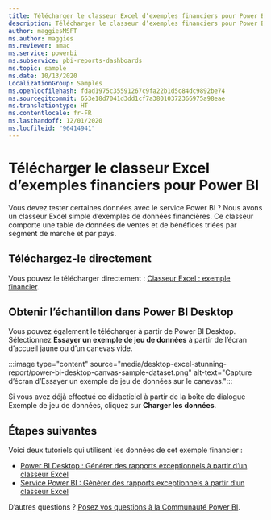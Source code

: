 ```yaml
---
title: Télécharger le classeur Excel d’exemples financiers pour Power BI
description: Télécharger le classeur d’exemples financiers pour Power BI
author: maggiesMSFT
ms.author: maggies
ms.reviewer: amac
ms.service: powerbi
ms.subservice: pbi-reports-dashboards
ms.topic: sample
ms.date: 10/13/2020
LocalizationGroup: Samples
ms.openlocfilehash: fdad1975c35591267c9fa22b1d5c84dc9892be74
ms.sourcegitcommit: 653e18d7041d3dd1cf7a38010372366975a98eae
ms.translationtype: HT
ms.contentlocale: fr-FR
ms.lasthandoff: 12/01/2020
ms.locfileid: "96414941"
---
```

# <a name="download-the-financial-sample-excel-workbook-for-power-bi"></a>Télécharger le classeur Excel d’exemples financiers pour Power BI
Vous devez tester certaines données avec le service Power BI ? Nous avons un classeur Excel simple d’exemples de données financières. Ce classeur comporte une table de données de ventes et de bénéfices triées par segment de marché et par pays. 

## <a name="download-it-directly"></a>Téléchargez-le directement

Vous pouvez le télécharger directement : [Classeur Excel : exemple financier](https://go.microsoft.com/fwlink/?LinkID=521962).

## <a name="get-the-sample-in-power-bi-desktop"></a>Obtenir l’échantillon dans Power BI Desktop

Vous pouvez également le télécharger à partir de Power BI Desktop. Sélectionnez **Essayer un exemple de jeu de données** à partir de l’écran d’accueil jaune ou d’un canevas vide.

:::image type="content" source="media/desktop-excel-stunning-report/power-bi-desktop-canvas-sample-dataset.png" alt-text="Capture d’écran d’Essayer un exemple de jeu de données sur le canevas."::: 

Si vous avez déjà effectué ce didacticiel à partir de la boîte de dialogue Exemple de jeu de données, cliquez sur **Charger les données**.

## <a name="next-steps"></a>Étapes suivantes

Voici deux tutoriels qui utilisent les données de cet exemple financier :

- [Power BI Desktop : Générer des rapports exceptionnels à partir d’un classeur Excel](desktop-excel-stunning-report.md)
- [Service Power BI : Générer des rapports exceptionnels à partir d’un classeur Excel](service-from-excel-to-stunning-report.md)

D’autres questions ? [Posez vos questions à la Communauté Power BI](https://community.powerbi.com/).
